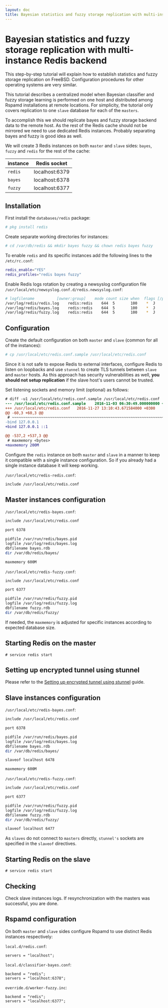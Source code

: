 ```yaml
---
layout: doc
title: Bayesian statistics and fuzzy storage replication with multi-instance Redis backend
---
```

# Bayesian statistics and fuzzy storage replication with multi-instance Redis backend

This step-by-step tutorial will explain how to establish statistics and fuzzy storage replication on FreeBSD. Configuration procedures for other operating systems are very similar. 

This tutorial describes a centralized model when Bayesian classifier and fuzzy storage learning is performed on one host and distributed among Rspamd installations at remote locations. For simplicity, the tutorial only covers replication to one `slave` database for each of the `masters`.

To accomplish this we should replicate bayes and fuzzy storage backend data to the remote host. As the rest of the Redis cache should not be mirrored we need to use dedicated Redis instances. Probably separating bayes and fuzzy is good idea as well.

We will create 3 Redis instances on both `master` and `slave` sides: `bayes`, `fuzzy` and `redis` for the rest of the cache:

|instance|Redis socket|
|---|---|
|`redis`|localhost:6379|
|`bayes`|localhost:6378|
|`fuzzy`|localhost:6377|

## Installation

First install the `databases/redis` package:

```sh
# pkg install redis
```

Create separate working directories for instances:

```sh
# cd /var/db/redis && mkdir bayes fuzzy && chown redis bayes fuzzy
```

To enable `redis` and its specific instances add the following lines to the `/etc/rc.conf`:

```sh
redis_enable="YES"
redis_profiles="redis bayes fuzzy"
```

Enable Redis logs rotation by creating a newsyslog configuration file `/usr/local/etc/newsyslog.conf.d/redis.newsyslog.conf`:

```sh
# logfilename          [owner:group]    mode count size when  flags [/pid_file] [sig_num]
/var/log/redis/redis.log    redis:redis    644  5       100    *  J
/var/log/redis/bayes.log    redis:redis    644  5       100    *  J
/var/log/redis/fuzzy.log    redis:redis    644  5       100    *  J
```

## Configuration

Create the default configuration on both `master` and `slave` (common for all of the instances):

```sh
# cp /usr/local/etc/redis.conf.sample /usr/local/etc/redis.conf
```

Since it is not safe to expose Redis to external interfaces, configure Redis to listen on loopbacks and use `stunnel` to create TLS tunnels between `slave` and `master` hosts. As this approach has security vulnerabilities as well, **you should not setup replication** if the slave host's users cannot be trusted.

Set listening sockets and memory limit (optional) as follows:

```diff
# diff -u1 /usr/local/etc/redis.conf.sample /usr/local/etc/redis.conf
--- /usr/local/etc/redis.conf.sample    2016-11-03 06:30:49.000000000 +0300
+++ /usr/local/etc/redis.conf   2016-11-27 13:10:43.671584000 +0300
@@ -60,3 +60,3 @@
 # ~~~~~~~~~~~~~~~~~~~~~~~~~~~~~~~~~~~~~~~~~~~~~~~~~~~~~~~~~~~~~~~~~~~~~~~~
-bind 127.0.0.1
+bind 127.0.0.1 ::1

@@ -537,2 +537,3 @@
 # maxmemory <bytes>
+maxmemory 200M
```

Configure the `redis` instance on both `master` and `slave` in a manner to keep it compatible with a single instance configuration. So if you already had a single instance database it will keep working.

`/usr/local/etc/redis-redis.conf`:

```sh
include /usr/local/etc/redis.conf
```

## Master instances configuration

`/usr/local/etc/redis-bayes.conf`:

```sh
include /usr/local/etc/redis.conf

port 6378

pidfile /var/run/redis/bayes.pid
logfile /var/log/redis/bayes.log
dbfilename bayes.rdb
dir /var/db/redis/bayes/

maxmemory 600M
```

`/usr/local/etc/redis-fuzzy.conf`:

```sh
include /usr/local/etc/redis.conf

port 6377

pidfile /var/run/redis/fuzzy.pid
logfile /var/log/redis/fuzzy.log
dbfilename fuzzy.rdb
dir /var/db/redis/fuzzy/
```

If needed, the `maxmemory` is adjusted for specific instances according to expected database size.

## Starting Redis on the master

`# service redis start`

## Setting up encrypted tunnel using stunnel

Please refer to the [Setting up encrypted tunnel using stunnel](./stunnel_setup.html) guide.

## Slave instances configuration

`/usr/local/etc/redis-bayes.conf`:

```sh
include /usr/local/etc/redis.conf

port 6378

pidfile /var/run/redis/bayes.pid
logfile /var/log/redis/bayes.log
dbfilename bayes.rdb
dir /var/db/redis/bayes/

slaveof localhost 6478

maxmemory 600M
```

`/usr/local/etc/redis-fuzzy.conf`:

```sh
include /usr/local/etc/redis.conf

port 6377

pidfile /var/run/redis/fuzzy.pid
logfile /var/log/redis/fuzzy.log
dbfilename fuzzy.rdb
dir /var/db/redis/fuzzy/

slaveof localhost 6477
```

As `slaves` do not connect to `masters` directly, `stunnel's` sockets are specified in the `slaveof` directives.

## Starting Redis on the slave

`# service redis start`

## Checking

Check slave instances logs. If resynchronization with the masters was successful, you are done.

## Rspamd configuration

On both `master` and `slave` sides configure Rspamd to use distinct Redis instances respectively:

`local.d/redis.conf`:

```ucl
servers = "localhost";
```

`local.d/classifier-bayes.conf`:

```ucl
backend = "redis";
servers = "localhost:6378";
```

`override.d/worker-fuzzy.inc`:

```ucl
backend = "redis";
servers = "localhost:6377";
```
